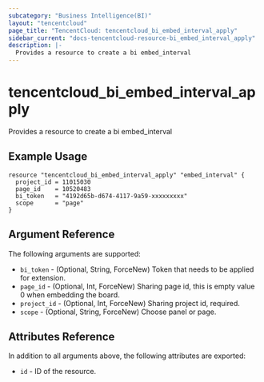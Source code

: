 ```yaml
---
subcategory: "Business Intelligence(BI)"
layout: "tencentcloud"
page_title: "TencentCloud: tencentcloud_bi_embed_interval_apply"
sidebar_current: "docs-tencentcloud-resource-bi_embed_interval_apply"
description: |-
  Provides a resource to create a bi embed_interval
---
```


# tencentcloud_bi_embed_interval_apply

Provides a resource to create a bi embed_interval

## Example Usage

```hcl
resource "tencentcloud_bi_embed_interval_apply" "embed_interval" {
  project_id = 11015030
  page_id    = 10520483
  bi_token   = "4192d65b-d674-4117-9a59-xxxxxxxxx"
  scope      = "page"
}
```

## Argument Reference

The following arguments are supported:

* `bi_token` - (Optional, String, ForceNew) Token that needs to be applied for extension.
* `page_id` - (Optional, Int, ForceNew) Sharing page id, this is empty value 0 when embedding the board.
* `project_id` - (Optional, Int, ForceNew) Sharing project id, required.
* `scope` - (Optional, String, ForceNew) Choose panel or page.

## Attributes Reference

In addition to all arguments above, the following attributes are exported:

* `id` - ID of the resource.




